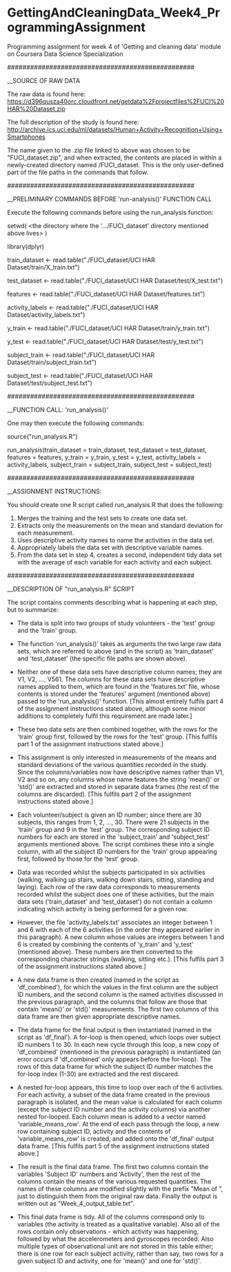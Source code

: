 # GettingAndCleaningData_Week4_ProgrammingAssignment
Programming assignment for week 4 of 'Getting and cleaning data' module on Coursera Data Science Specialization


#################################################

__SOURCE OF RAW DATA 

The raw data is found here:
https://d396qusza40orc.cloudfront.net/getdata%2Fprojectfiles%2FUCI%20HAR%20Dataset.zip

The full description of the study is found here:
http://archive.ics.uci.edu/ml/datasets/Human+Activity+Recognition+Using+Smartphones

The name given to the .zip file linked to above was chosen to be "FUCI_dataset.zip", and when
extracted, the contents are placed in within a newly-created directory named /FUCI_dataset. 
This is the only user-defined part of the file paths in the commands that follow.



#################################################

__PRELIMINARY COMMANDS BEFORE 'run-analysis()' FUNCTION CALL

Execute the following commands before using the run_analysis function:

setwd( <the directory where the '.../FUCI_dataset' directory mentioned above lives> )

library(dplyr)

train_dataset   <- read.table("./FUCI_dataset/UCI HAR Dataset/train/X_train.txt")

test_dataset    <- read.table("./FUCI_dataset/UCI HAR Dataset/test/X_test.txt")

features        <- read.table("./FUCI_dataset/UCI HAR Dataset/features.txt")

activity_labels <- read.table("./FUCI_dataset/UCI HAR Dataset/activity_labels.txt")

y_train         <- read.table("./FUCI_dataset/UCI HAR Dataset/train/y_train.txt")

y_test          <- read.table("./FUCI_dataset/UCI HAR Dataset/test/y_test.txt")

subject_train   <- read.table("./FUCI_dataset/UCI HAR Dataset/train/subject_train.txt")

subject_test    <- read.table("./FUCI_dataset/UCI HAR Dataset/test/subject_test.txt")



#################################################

__FUNCTION CALL: 'run_analysis()'

One may then execute the following commands:

source("run_analysis.R")

run_analysis(train_dataset = train_dataset, test_dataset = test_dataset, 
             features = features, y_train = y_train, y_test = y_test, 
             activity_labels = activity_labels, subject_train = subject_train, 
             subject_test = subject_test)




#################################################

__ASSIGNMENT INSTRUCTIONS:

 You should create one R script called run_analysis.R that does the following:

 1. Merges the training and the test sets to create one data set.
 2. Extracts only the measurements on the mean and standard deviation for each measurement.
 3. Uses descriptive activity names to name the activities in the data set.
 4. Appropriately labels the data set with descriptive variable names.
 5. From the data set in step 4, creates a second, independent tidy data set with the
    average of each variable for each activity and each subject.



#################################################

__DESCRIPTION OF "run_analysis.R" SCRIPT

The script contains comments describing what is happening at each step, but to summarize:

- The data is split into two groups of study volunteers - the 'test' group and the 'train' group.

- The function 'run_analysis()' takes as arguments the two large raw data sets, which are referred to above 
  (and in the script) as 'train_dataset' and 'test_dataset' (the specific file paths are shown above).

- Neither one of these data sets have descriptive column names; they are V1, V2, ..., V561. The columns for
  these data sets have descriptive names applied to them, which are found in the 'features.txt' file, whose 
  contents is stored under the 'features' argument (mentioned above) passed to the 'run_analysis()' function.
  [This almost entirely fulfils part 4 of the assignment instructions stated above, although some minor 
  additions to completely fulfil this requirement are made later.]
  
- These two data sets are then combined together, with the rows for the 'train' group first, followed by the
  rows for the 'test' group. 
  [This fulfils part 1 of the assignment instructions stated above.]
  
- This assignment is only interested in measurements of the means and standard deviations of the various 
  quantities recorded in the study. Since the columns/variables now have descriptive names rather than V1, V2 
  and so on, any columns whose name features the string 'mean()' or 'std()' are extracted and stored in 
  separate data frames (the rest of the columns are discarded). 
  [This fulfils part 2 of the assignment instructions stated above.]
  
- Each volunteer/subject is given an ID number; since there are 30 subjects, this ranges from 1, 2, ..., 30.
  There were 21 subjects in the 'train' group and 9 in the 'test' group. The corresponding subject ID numbers
  for each are stored in the 'subject_train' and 'subject_test' arguments mentioned above. The script 
  combines these into a single column, with all the subject ID numbers for the 'train' group appearing first,
  followed by those for the 'test' group.
  
- Data was recorded whilst the subjects participated in six activities (walking, walking up stairs, walking 
  down stairs, sitting, standing and laying). Each row of the raw data corresponds to measurements recorded 
  whilst the subject does one of these activities, but the main data sets ('train_dataset' and 'test_dataset')
  do not contain a column indicating which activity is being performed for a given row. 
  
- However, the file 'activity_labels.txt' associates an integer between 1 and 6 with each of the 6 activities 
  (in the order they appeared earlier in this paragraph). A new column whose values are integers between 1 and
  6 is created by combining the contents of 'y_train' and 'y_test' (mentioned above). These numbers are then
  converted to the corresponding character strings (walking, sitting etc.). 
  [This fulfils part 3 of the assignment instructions stated above.]
  
- A new data frame is then created (named in the script as 'df_combined'), for which the values in the first 
  column are the subject ID numbers, and the second column is the named activities discussed in the previous 
  paragraph, and the columns that follow are those that contain 'mean()' or 'std()' measurements. The first 
  two columns of this data frame are then given appropriate descriptive names.
  
- The data frame for the final output is then instantiated (named in the script as 'df_final'). A for-loop is
  then opened, which loops over subject ID numbers 1 to 30. In each new cycle through this loop, a new copy
  of 'df_combined' (mentioned in the previous paragraph) is instantiated (an error occurs if 'df_combined'
  only appears before the for-loop). The rows of this data frame for which the subject ID number matches the 
  for-loop index (1-30) are extracted and the rest discared.
  
- A nested for-loop appears, this time to loop over each of the 6 activities. For each activity, a subset of 
  the data frame created in the previous paragraph is isolated, and the mean value is calculated for each 
  column (except the  subject ID number and the activity columns) via another nested for-looped. Each column 
  mean is added to a vector named 'variable_means_row'. At the end of each pass through the loop, a new row 
  containing subject ID, activity and the contents of 'variable_means_row' is created, and added onto the 
  'df_final' output data frame.
  [This fulfils part 5 of the assignment instructions stated above.]
  
- The result is the final data frame. The first two columns contain the variables 'Subject ID' numbers and 
  'Activity', then the rest of the columns contain the means of the various requested quantities. The names 
  of these columns are modified slightly with the prefix "Mean of ", just to distinguish them from the 
  original raw data. Finally the output is written out as "Week_4_output_table.txt".
  
- This final data frame is tidy. All of the columns correspond only to variables (the activity is treated as
  a qualitative variable). Also all of the rows contain only observations - which activity was happening, 
  followed by what the accelerometers and gyroscopes recorded. Also multiple types of observational unit are 
  not stored in this table either; there is one row for each subject activity, rather than say, two rows for
  a given subject ID and activity, one for 'mean()' and one for 'std()'. 
  
  






